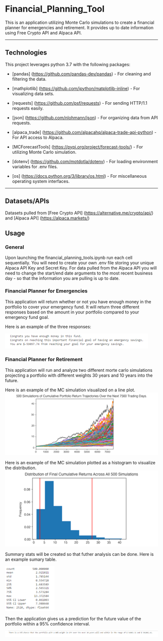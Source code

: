 # Financial_Planning_Tool
This is an application utilizing Monte Carlo simulations to create a financial planner for emergencies and retirement. It provides up to date information using Free Crypto API and Alpaca API.

---

## Technologies

This project leverages python 3.7 with the following packages:

* [pandas] (https://github.com/pandas-dev/pandas) - For cleaning and filtering the data.

* [mathplotlib] (https://github.com/ipython/matplotlib-inline) - For visualizing data sets.

* [requests] (https://github.com/psf/requests) - For sending HTTP/1.1 requests easily.

* [json] (https://github.com/nlohmann/json) - For organizing data from API requests.

* [alpaca_trade] (https://github.com/alpacahq/alpaca-trade-api-python) - For API access to Alpaca.

* [MCForecastTools] (https://pypi.org/project/forecast-tools/) - For utilizing Monte Carlo simulation.

* [dotenv] (https://github.com/motdotla/dotenv) - For loading environment variables for .env files.

* [os] (https://docs.python.org/3/library/os.html) - For miscellaneous operating system interfaces.


---

## Datasets/APIs

Datasets pulled from [Free Crypto API] (https://alternative.me/crypto/api/) and [Alpaca API] (https://alpaca.markets/)

## Usage

### General

Upon launching the financial_planning_tools.ipynb run each cell sequentially. You will need to create your own .env file storing your unique Alpaca API Key and Secret Key. For data pulled from the Alpaca API you will need to change the start/end date arguments to the most recent business day - so that the information you are pulling is up to date.

### Financial Planner for Emergencies

This application will return whether or not you have enough money in the portfolio to cover your emergency fund. It will return three different responses based on the amount in your portfolio compared to your emergency fund goal.

Here is an example of the three responses:

![Emergency Planner Responses](Images/response.png)

### Financial Planner for Retirement

This application will run and analyze two different morte carlo simulations projecting a portfolio with different weights 30 years and 10 years into the future. 

Here is an example of the MC simulation visualized on a line plot.
![MC Line Plot](Images/5-4-monte-carlo-line-plot.png)

Here is an example of the MC simulation plotted as a histogram to visualize the distribution.
![MC Histogram](Images/5-4-monte-carlo-histogram.png)

Summary stats will be created so that futher analysis can be done. Here is an example sumary table.

![MC Summary](Images/summary.png)

Then the application gives us a prediction for the future value of the portfolio within a 95% confidence interval.

![MC Prediction](Images/prediction.png)